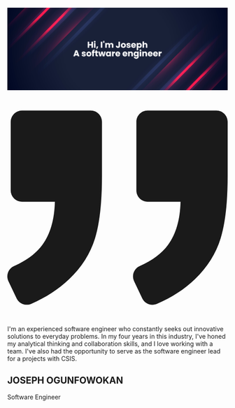 [![MasterHead](images/banner.png)](https://github.com/joecode77)

<!--
**joecode77/joecode77** is a ✨ _special_ ✨ repository because its `README.md` (this file) appears on your GitHub profile.

Here are some ideas to get you started:

- 🔭 I’m currently working on ...
- 🌱 I’m currently learning ...
- 👯 I’m looking to collaborate on ...
- 🤔 I’m looking for help with ...
- 💬 Ask me about ...
- 📫 How to reach me: ...
- 😄 Pronouns: ...
- ⚡ Fun fact: ...
-->

<!DOCTYPE html>
<html lang="en">
  <head>
    <meta charset="UTF-8" />
    <meta http-equiv="X-UA-Compatible" content="IE=edge" />
    <meta name="viewport" content="width=device-width, initial-scale=1.0" />
    <title>Document</title>
    <link rel="stylesheet" href="./css/styles.css" />
  </head>
  <body>
    <section class="text-gray-600 body-font">
      <div class="container px-5 py-24 mx-auto">
        <div class="xl:w-1/2 lg:w-3/4 w-full mx-auto text-center">
          <svg
            xmlns="http://www.w3.org/2000/svg"
            fill="currentColor"
            class="inline-block w-8 h-8 text-gray-400 mb-8"
            viewBox="0 0 975.036 975.036"
          >
            <path
              d="M925.036 57.197h-304c-27.6 0-50 22.4-50 50v304c0 27.601 22.4 50 50 50h145.5c-1.9 79.601-20.4 143.3-55.4 191.2-27.6 37.8-69.399 69.1-125.3 93.8-25.7 11.3-36.8 41.7-24.8 67.101l36 76c11.6 24.399 40.3 35.1 65.1 24.399 66.2-28.6 122.101-64.8 167.7-108.8 55.601-53.7 93.7-114.3 114.3-181.9 20.601-67.6 30.9-159.8 30.9-276.8v-239c0-27.599-22.401-50-50-50zM106.036 913.497c65.4-28.5 121-64.699 166.9-108.6 56.1-53.7 94.4-114.1 115-181.2 20.6-67.1 30.899-159.6 30.899-277.5v-239c0-27.6-22.399-50-50-50h-304c-27.6 0-50 22.4-50 50v304c0 27.601 22.4 50 50 50h145.5c-1.9 79.601-20.4 143.3-55.4 191.2-27.6 37.8-69.4 69.1-125.3 93.8-25.7 11.3-36.8 41.7-24.8 67.101l35.9 75.8c11.601 24.399 40.501 35.2 65.301 24.399z"
            ></path>
          </svg>
          <p class="leading-relaxed text-lg">
            I'm an experienced software engineer who constantly seeks out
            innovative solutions to everyday problems. In my four years in this
            industry, I've honed my analytical thinking and collaboration
            skills, and I love working with a team. I've also had the
            opportunity to serve as the software engineer lead for a projects
            with CSIS.
          </p>
          <span
            class="inline-block h-1 w-10 rounded bg-indigo-500 mt-8 mb-6"
          ></span>
          <h2
            class="text-gray-900 font-medium title-font tracking-wider text-sm"
          >
            JOSEPH OGUNFOWOKAN
          </h2>
          <p class="text-gray-500">Software Engineer</p>
        </div>
      </div>
    </section>
  </body>
</html>
